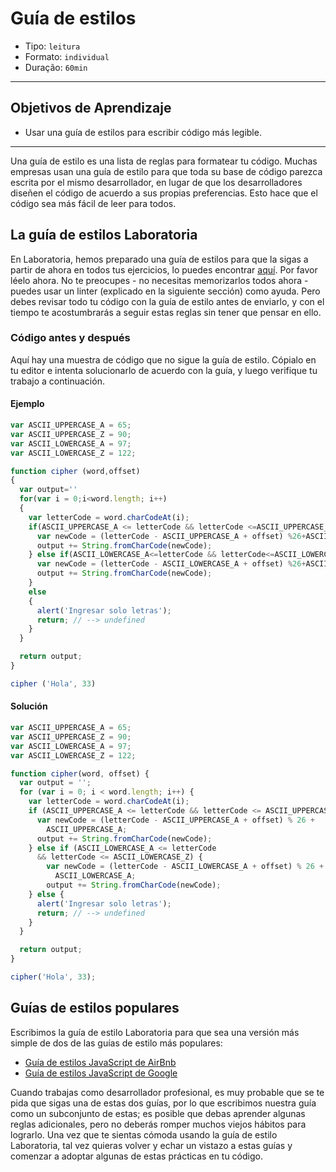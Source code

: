 # Guía de estilos

- Tipo: `leitura`
- Formato: `individual`
- Duração: `60min`

***

## Objetivos de Aprendizaje

- Usar una guía de estilos para escribir código más legible.

***

Una guía de estilo es una lista de reglas para formatear tu código. Muchas
empresas usan una guía de estilo para que toda su base de código parezca escrita
por el mismo desarrollador, en lugar de que los desarrolladores diseñen el
código de acuerdo a sus propias preferencias. Esto hace que el código sea más
fácil de leer para todos.

## La guía de estilos Laboratoria

En Laboratoria, hemos preparado una guía de estilos para que la sigas a partir
de ahora en todos tus ejercicios, lo puedes encontrar [aquí](https://github.com/Laboratoria/js-style-guide).
Por favor léelo ahora. No te preocupes - no necesitas memorizarlos todos ahora -
puedes usar un linter (explicado en la siguiente sección) como ayuda. Pero
debes revisar todo tu código con la guía de estilo antes de enviarlo, y con el
tiempo te acostumbrarás a seguir estas reglas sin tener que pensar en ello.

### Código antes y después

Aquí hay una muestra de código que no sigue la guía de estilo. Cópialo en tu
editor e intenta solucionarlo de acuerdo con la guía, y luego verifique tu
trabajo a continuación.

#### Ejemplo

```javascript
var ASCII_UPPERCASE_A = 65;
var ASCII_UPPERCASE_Z = 90;
var ASCII_LOWERCASE_A = 97;
var ASCII_LOWERCASE_Z = 122;

function cipher (word,offset)
{
  var output=''
  for(var i = 0;i<word.length; i++)
  {
    var letterCode = word.charCodeAt(i);
    if(ASCII_UPPERCASE_A <= letterCode && letterCode <=ASCII_UPPERCASE_Z) {
      var newCode = (letterCode - ASCII_UPPERCASE_A + offset) %26+ASCII_UPPERCASE_A;
      output += String.fromCharCode(newCode);
    } else if(ASCII_LOWERCASE_A<=letterCode && letterCode<=ASCII_LOWERCASE_Z) {
      var newCode = (letterCode - ASCII_LOWERCASE_A + offset) %26+ASCII_LOWERCASE_A;
      output += String.fromCharCode(newCode);
    }
    else
    {
      alert('Ingresar solo letras');
      return; // --> undefined
    }
  }

  return output;
}

cipher ('Hola', 33)
```

#### Solución

```javascript
var ASCII_UPPERCASE_A = 65;
var ASCII_UPPERCASE_Z = 90;
var ASCII_LOWERCASE_A = 97;
var ASCII_LOWERCASE_Z = 122;

function cipher(word, offset) {
  var output = '';
  for (var i = 0; i < word.length; i++) {
    var letterCode = word.charCodeAt(i);
    if (ASCII_UPPERCASE_A <= letterCode && letterCode <= ASCII_UPPERCASE_Z) {
      var newCode = (letterCode - ASCII_UPPERCASE_A + offset) % 26 +
        ASCII_UPPERCASE_A;
      output += String.fromCharCode(newCode);
    } else if (ASCII_LOWERCASE_A <= letterCode
      && letterCode <= ASCII_LOWERCASE_Z) {
        var newCode = (letterCode - ASCII_LOWERCASE_A + offset) % 26 +
          ASCII_LOWERCASE_A;
        output += String.fromCharCode(newCode);
    } else {
      alert('Ingresar solo letras');
      return; // --> undefined
    }
  }

  return output;
}

cipher('Hola', 33);
```

## Guías de estilos populares

Escribimos la guía de estilo Laboratoria para que sea una versión más simple de
dos de las guías de estilo más populares:

- [Guía de estilos JavaScript de AirBnb](https://github.com/paolocarrasco/javascript-style-guide)
- [Guía de estilos JavaScript de Google](https://google.github.io/styleguide/jsguide.html)

Cuando trabajas como desarrollador profesional, es muy probable que se te pida
que sigas una de estas dos guías, por lo que escribimos nuestra guía como un
subconjunto de estas; es posible que debas aprender algunas reglas adicionales,
pero no deberás romper muchos viejos hábitos para lograrlo. Una vez que te
sientas cómoda usando la guía de estilo Laboratoria, tal vez quieras volver y
echar un vistazo a estas guías y comenzar a adoptar algunas de estas prácticas
en tu código.
